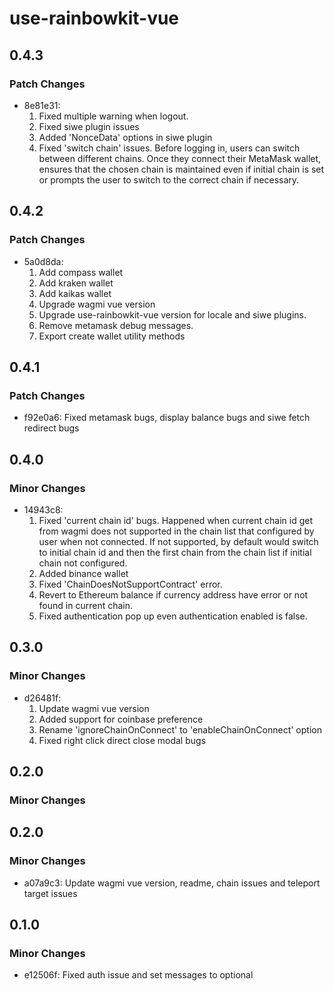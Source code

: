# use-rainbowkit-vue

## 0.4.3

### Patch Changes

- 8e81e31:
  1. Fixed multiple warning when logout.
  2. Fixed siwe plugin issues
  3. Added 'NonceData' options in siwe plugin
  4. Fixed 'switch chain' issues. Before logging in, users can switch between different chains. Once they connect their MetaMask wallet, ensures that the chosen chain is maintained even if initial chain is set or prompts the user to switch to the correct chain if necessary.

## 0.4.2

### Patch Changes

- 5a0d8da:
  1. Add compass wallet
  2. Add kraken wallet
  3. Add kaikas wallet
  4. Upgrade wagmi vue version
  5. Upgrade use-rainbowkit-vue version for locale and siwe plugins.
  6. Remove metamask debug messages.
  7. Export create wallet utility methods

## 0.4.1

### Patch Changes

- f92e0a6: Fixed metamask bugs, display balance bugs and siwe fetch redirect bugs

## 0.4.0

### Minor Changes

- 14943c8:
  1. Fixed 'current chain id' bugs. Happened when current chain id get from wagmi does not supported in the chain list that configured by user when not connected. If not supported, by default would switch to initial chain id and then the first chain from the chain list if initial chain not configured.
  2. Added binance wallet
  3. Fixed 'ChainDoesNotSupportContract' error.
  4. Revert to Ethereum balance if currency address have error or not found in current chain.
  5. Fixed authentication pop up even authentication enabled is false.

## 0.3.0

### Minor Changes

- d26481f:
  1. Update wagmi vue version
  2. Added support for coinbase preference
  3. Rename 'ignoreChainOnConnect' to 'enableChainOnConnect' option
  4. Fixed right click direct close modal bugs

## 0.2.0

### Minor Changes

## 0.2.0

### Minor Changes

- a07a9c3: Update wagmi vue version, readme, chain issues and teleport target issues

## 0.1.0

### Minor Changes

- e12506f: Fixed auth issue and set messages to optional
